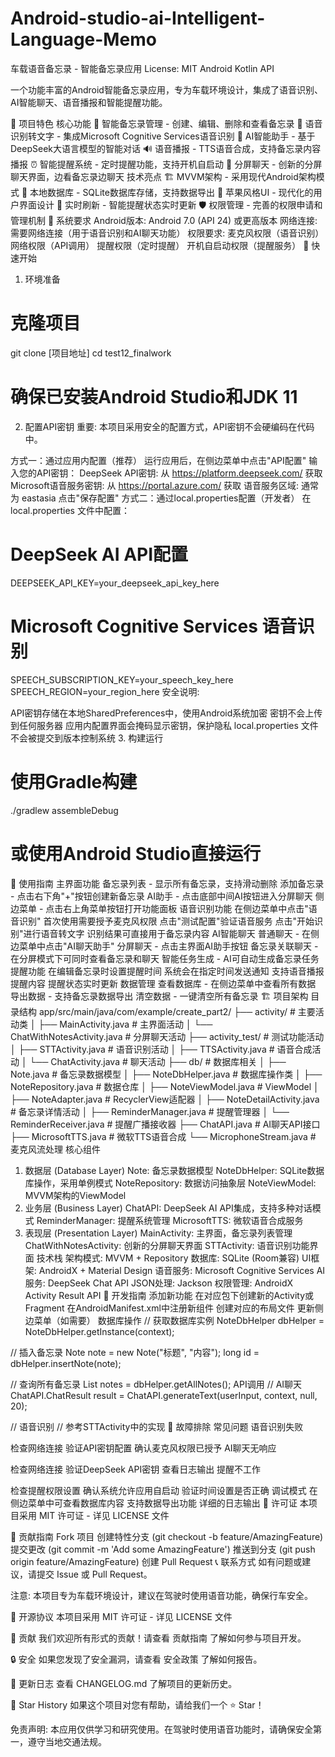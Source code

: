 # Android-studio-ai-Intelligent-Language-Memo
车载语音备忘录 - 智能备忘录应用
License: MIT Android Kotlin API

一个功能丰富的Android智能备忘录应用，专为车载环境设计，集成了语音识别、AI智能聊天、语音播报和智能提醒功能。

🚗 项目特色
核心功能
📝 智能备忘录管理 - 创建、编辑、删除和查看备忘录
🎤 语音识别转文字 - 集成Microsoft Cognitive Services语音识别
🤖 AI智能助手 - 基于DeepSeek大语言模型的智能对话
🔊 语音播报 - TTS语音合成，支持备忘录内容播报
⏰ 智能提醒系统 - 定时提醒功能，支持开机自启动
📱 分屏聊天 - 创新的分屏聊天界面，边看备忘录边聊天
技术亮点
🏗️ MVVM架构 - 采用现代Android架构模式
💾 本地数据库 - SQLite数据库存储，支持数据导出
🎨 苹果风格UI - 现代化的用户界面设计
🔄 实时刷新 - 智能提醒状态实时更新
🛡️ 权限管理 - 完善的权限申请和管理机制
📱 系统要求
Android版本: Android 7.0 (API 24) 或更高版本
网络连接: 需要网络连接（用于语音识别和AI聊天功能）
权限要求:
麦克风权限（语音识别）
网络权限（API调用）
提醒权限（定时提醒）
开机自启动权限（提醒服务）
🚀 快速开始
1. 环境准备
# 克隆项目
git clone [项目地址]
cd test12_finalwork

# 确保已安装Android Studio和JDK 11
2. 配置API密钥
重要: 本项目采用安全的配置方式，API密钥不会硬编码在代码中。

方式一：通过应用内配置（推荐）
运行应用后，在侧边菜单中点击"API配置"
输入您的API密钥：
DeepSeek API密钥: 从 https://platform.deepseek.com/ 获取
Microsoft语音服务密钥: 从 https://portal.azure.com/ 获取
语音服务区域: 通常为 eastasia
点击"保存配置"
方式二：通过local.properties配置（开发者）
在 local.properties 文件中配置：

# DeepSeek AI API配置
DEEPSEEK_API_KEY=your_deepseek_api_key_here

# Microsoft Cognitive Services 语音识别
SPEECH_SUBSCRIPTION_KEY=your_speech_key_here
SPEECH_REGION=your_region_here
安全说明:

API密钥存储在本地SharedPreferences中，使用Android系统加密
密钥不会上传到任何服务器
应用内配置界面会掩码显示密钥，保护隐私
local.properties 文件不会被提交到版本控制系统
3. 构建运行
# 使用Gradle构建
./gradlew assembleDebug

# 或使用Android Studio直接运行
📖 使用指南
主界面功能
备忘录列表 - 显示所有备忘录，支持滑动删除
添加备忘录 - 点击右下角"+"按钮创建新备忘录
AI助手 - 点击底部中间AI按钮进入分屏聊天
侧边菜单 - 点击右上角菜单按钮打开功能面板
语音识别功能
在侧边菜单中点击"语音识别"
首次使用需要授予麦克风权限
点击"测试配置"验证语音服务
点击"开始识别"进行语音转文字
识别结果可直接用于备忘录内容
AI智能聊天
普通聊天 - 在侧边菜单中点击"AI聊天助手"
分屏聊天 - 点击主界面AI助手按钮
备忘录关联聊天 - 在分屏模式下可同时查看备忘录和聊天
智能任务生成 - AI可自动生成备忘录任务
提醒功能
在编辑备忘录时设置提醒时间
系统会在指定时间发送通知
支持语音播报提醒内容
提醒状态实时更新
数据管理
查看数据库 - 在侧边菜单中查看所有数据
导出数据 - 支持备忘录数据导出
清空数据 - 一键清空所有备忘录
🏗️ 项目架构
目录结构
app/src/main/java/com/example/create_part2/
├── activity/                    # 主要活动类
│   ├── MainActivity.java       # 主界面活动
│   └── ChatWithNotesActivity.java # 分屏聊天活动
├── activity_test/              # 测试功能活动
│   ├── STTActivity.java        # 语音识别活动
│   ├── TTSActivity.java        # 语音合成活动
│   └── ChatActivity.java       # 聊天活动
├── db/                         # 数据库相关
│   ├── Note.java              # 备忘录数据模型
│   ├── NoteDbHelper.java      # 数据库操作类
│   ├── NoteRepository.java    # 数据仓库
│   ├── NoteViewModel.java     # ViewModel
│   ├── NoteAdapter.java       # RecyclerView适配器
│   ├── NoteDetailActivity.java # 备忘录详情活动
│   ├── ReminderManager.java   # 提醒管理器
│   └── ReminderReceiver.java  # 提醒广播接收器
├── ChatAPI.java               # AI聊天API接口
├── MicrosoftTTS.java          # 微软TTS语音合成
└── MicrophoneStream.java      # 麦克风流处理
核心组件
1. 数据层 (Database Layer)
Note: 备忘录数据模型
NoteDbHelper: SQLite数据库操作，采用单例模式
NoteRepository: 数据访问抽象层
NoteViewModel: MVVM架构的ViewModel
2. 业务层 (Business Layer)
ChatAPI: DeepSeek AI API集成，支持多种对话模式
ReminderManager: 提醒系统管理
MicrosoftTTS: 微软语音合成服务
3. 表现层 (Presentation Layer)
MainActivity: 主界面，备忘录列表管理
ChatWithNotesActivity: 创新的分屏聊天界面
STTActivity: 语音识别功能界面
技术栈
架构模式: MVVM + Repository
数据库: SQLite (Room兼容)
UI框架: AndroidX + Material Design
语音服务: Microsoft Cognitive Services
AI服务: DeepSeek Chat API
JSON处理: Jackson
权限管理: AndroidX Activity Result API
🔧 开发指南
添加新功能
在对应包下创建新的Activity或Fragment
在AndroidManifest.xml中注册新组件
创建对应的布局文件
更新侧边菜单（如需要）
数据库操作
// 获取数据库实例
NoteDbHelper dbHelper = NoteDbHelper.getInstance(context);

// 插入备忘录
Note note = new Note("标题", "内容");
long id = dbHelper.insertNote(note);

// 查询所有备忘录
List<Note> notes = dbHelper.getAllNotes();
API调用
// AI聊天
ChatAPI.ChatResult result = ChatAPI.generateText(userInput, context, null, 20);

// 语音识别
// 参考STTActivity中的实现
🐛 故障排除
常见问题
语音识别失败

检查网络连接
验证API密钥配置
确认麦克风权限已授予
AI聊天无响应

检查网络连接
验证DeepSeek API密钥
查看日志输出
提醒不工作

检查提醒权限设置
确认系统允许应用自启动
验证时间设置是否正确
调试模式
在侧边菜单中可查看数据库内容
支持数据导出功能
详细的日志输出
📄 许可证
本项目采用 MIT 许可证 - 详见 LICENSE 文件

🤝 贡献指南
Fork 项目
创建特性分支 (git checkout -b feature/AmazingFeature)
提交更改 (git commit -m 'Add some AmazingFeature')
推送到分支 (git push origin feature/AmazingFeature)
创建 Pull Request
📞 联系方式
如有问题或建议，请提交 Issue 或 Pull Request。

注意: 本项目专为车载环境设计，建议在驾驶时使用语音功能，确保行车安全。

📄 开源协议
本项目采用 MIT 许可证 - 详见 LICENSE 文件

🤝 贡献
我们欢迎所有形式的贡献！请查看 贡献指南 了解如何参与项目开发。

🔒 安全
如果您发现了安全漏洞，请查看 安全政策 了解如何报告。

📝 更新日志
查看 CHANGELOG.md 了解项目的更新历史。

🌟 Star History
如果这个项目对您有帮助，请给我们一个 ⭐️ Star！

免责声明: 本应用仅供学习和研究使用。在驾驶时使用语音功能时，请确保安全第一，遵守当地交通法规。
